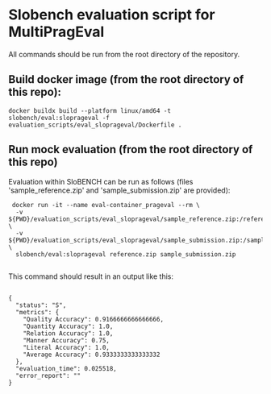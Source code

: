 # Slobench evaluation script for MultiPragEval 

All commands should be run from the root directory of the repository.

## Build docker image (from the root directory of this repo):

```
docker buildx build --platform linux/amd64 -t slobench/eval:sloprageval -f evaluation_scripts/eval_sloprageval/Dockerfile .
```

## Run mock evaluation (from the root directory of this repo)

Evaluation within SloBENCH can be run as follows (files 'sample_reference.zip' and 'sample_submission.zip' are provided):

```
 docker run -it --name eval-container_prageval --rm \
  -v ${PWD}/evaluation_scripts/eval_sloprageval/sample_reference.zip:/reference.zip \
  -v ${PWD}/evaluation_scripts/eval_sloprageval/sample_submission.zip:/sample_submission.zip \
  slobench/eval:sloprageval reference.zip sample_submission.zip
  
```

This command should result in an output like this:  

```

{                                                                                                                                                               
  "status": "S",                                                  
  "metrics": {
    "Quality Accuracy": 0.9166666666666666,
    "Quantity Accuracy": 1.0,
    "Relation Accuracy": 1.0,
    "Manner Accuracy": 0.75,
    "Literal Accuracy": 1.0,
    "Average Accuracy": 0.9333333333333332
  },
  "evaluation_time": 0.025518,
  "error_report": ""
}


```



